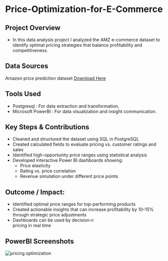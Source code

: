 # Price-Optimization-for-E-Commerce
## Project Overview
- In this data analysis project I analyzed the AMZ e-commerce dataset to identify optimal pricing strategies that balance profitability and competitiveness.

## Data Sources
Amazon price prediction dataset [Download Here](https://www.kaggle.com/datasets/asaniczka/usa-optimal-product-price-prediction)

## Tools Used
- Postgresql : For data extraction and transformation,
- Microsoft PowerBI : For data visualization and insight communication.

## Key Steps & Contributions
- Cleaned and structured the dataset using SQL in PostgreSQL
- Created calculated fields to evaluate pricing vs. customer ratings and sales
- Identified high-opportunity price ranges using statistical analysis
- Developed interactive Power BI dashboards showing:
     - Price elasticity
     - Rating vs. price correlation
     - Revenue simulation under different price points

## Outcome / Impact:
- Identified optimal price ranges for top-performing products
- Created actionable insights that can increase profitability by 10–15% through strategic price adjustments
- Dashboards can be used by decision-makers to monitor and adjust pricing in real time

## PowerBI Screenshots
![pricing optimization](https://github.com/user-attachments/assets/de296f13-495d-4631-8ba6-e601d95a3082)


